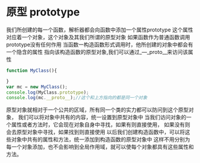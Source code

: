 # 原型 prototype
我们所创建的每一个函数，解析器都会向函数中添加一个属性prototype
这个属性对应着一个对象，这个对象及其我们所谓的原型对象
如果函数作为普通函数调用prototype没有任何作用
当函数一构造函数形式调用时，他所创建的对象中都会有一个隐含的属性
指向该构造函数的原型对象,我们可以通过_—_proto__来访问该属性
```js
function MyClass(){

}
var mc = new MyClass();
console.log(MyClass.prototype);
console.log(mc.__proto__);//这个和上方指向的都是同一个对象
```
原型对象就相对于一个公共的区域，所有同一个类的实力都可以防问到这个原型对象，
我们可以将对象中共有的内容，统一设置到原型对象中
当我们访问对象的一个属性或者方法时，它会现在对象自身中寻找，如果有则直接使用，
如果没有则会去原型对象中寻找，如果找到则直接使用
以后我们创建构造函数中，可以将这些对象中共有的属性和方法，统一添加到构造函数的原型对象中
这样不用分别为每一个对象添加，也不会影响到全局作用域，就可以使每个对象都具有这些属性和方法。
